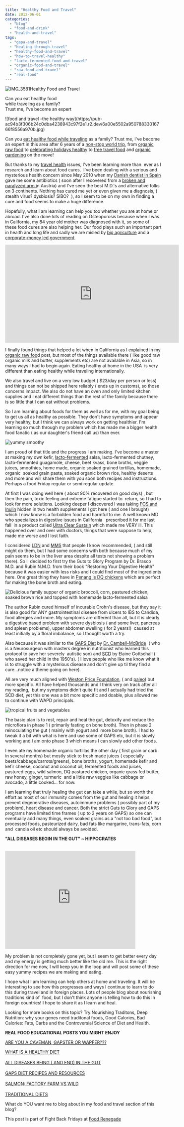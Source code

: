 ```yaml
---
title: "Healthy Food and Travel"
date: 2012-06-01
categories: 
  - "blog"
  - "food-and-drink"
  - "health-and-travel"
tags: 
  - "gapa-and-travel"
  - "healing-through-travel"
  - "healthy-food-and-travel"
  - "how-to-travel-healthy"
  - "lacto-fermented-food-and-travel"
  - "organic-food-and-travel"
  - "raw-food-and-travel"
  - "real-food"
---
```


![IMG_3581](https://pub-ac94b3f306b24c0dba4238943c97f2e1.r2.dev/6a00e5502a950788330168ebf9d6ae970c.jpg)Healthy Food and Travel  
  
Can you eat healthy food  
while traveling as a family?  
Trust me, I've become an expert

<!--more--> ![food and travel -the healthy way](https://pub-ac94b3f306b24c0dba4238943c97f2e1.r2.dev/6a00e5502a95078833016766f8556a970b.jpg)  
  
  
  
Can you [eat healthy food while traveling](http://soultravelers3new.local/2008/09/how-to-eat-heal.html "eating healthy food while traveling") as a family? Trust me, I've become an expert in this area after 6 years of a [non-stop world trip](http://soultravelers3new.local/2012/01/amazing-family-world-tour.html "family around the world trip"), from [organic raw food](http://soultravelers3new.local/2012/04/health-organic-raw-foods-and-travel.html "eating organic raw food") to [celebrating holidays healthy](http://soultravelers3new.local/2012/04/healthy-easter-in-asia.html "celebrating holidays healthy") to [free travel food](http://soultravelers3new.local/2010/06/free-travel-food-helps-a-cheap-budget-family-travel-international-travel-tips.html "free travel food") and [organic gardening](http://soultravelers3new.local/2010/05/travel-organic-garden-homeschool-green-unschool-nature-unit-study-lessons-from-gardening-travel-.html "organic gardening and homeschool") on the move!  
  
But thanks to my [travel health](http://soultravelers3new.local/2011/09/travel-health-secrets-for-long-term-digital-nomads.html "travel health") issues, I've been learning more than  ever as I research and learn about food cures.  I've been dealing with a serious and mysterious health concern since May 2010 when my [Danish dentist in Spain](http://soultravelers3new.local/2007/03/doctors-and-den.html "Danish dentist in spain") gave me some antibiotics ( soon after I recovered from a [broken and paralyzed arm i](http://soultravelers3new.local/2009/09/-a-travelers-tragic-tale-handling-travel-disasters-medical-emergency-.html "broken and paralyzed arm")n Austria) and I've seen the best M.D.'s and alternative folks on 3 continents. Nothing has cured me yet or even given me a diagnosis, ( stealth virus? dysbiosis? SIBO?  ), so I seem to be on my own in finding a cure and food seems to make a huge difference.  
  
Hopefully, what I am learning can help you too whether you are at home or abroad. I've also done lots of reading on Osteoporosis because when I was in California, my 84 year old mother was diagnosed with it, so some of these food cures are also helping her. Our food plays such an important part in health and long life and sadly we are misled by [big agriculture](http://www.alternet.org/health/155340/big_agricultures_big_secrets_9_things_you_need_to_know_about_the_food_you_eat "big agriculture") and a [corporate-money led government](http://www.techdirt.com/articles/20111221/17561617164/mapping-out-revolving-door-between-govt-big-business-venn-diagrams.shtml "corporate-money led governent corruption").  
  

<iframe frameborder="0" height="315" src="http://www.youtube.com/embed/QqQVll-MP3I?rel=0" width="560"></iframe>

  
  
I finally found things that helped a lot when in California as I explained in my [organic raw foo](http://soultravelers3new.local/2012/04/health-organic-raw-foods-and-travel.html "raw organic food and travel")d post, but most of the things available there ( like good raw organic milk and butter, supplements etc) are not available in Asia, so in many ways I had to begin again. Eating healthy at home in the USA  is very different than eating healthy while traveling internationally.  
  
We also travel and live on a very low budget ( $23/day per person or less) and things can not be shipped here reliably ( ends up in customs), so those concerns impact. We also do not have an oven and only limited kitchen supplies and I eat different things than the rest of the family because there is so little that I can eat without problems.  
  
So I am learning about foods for them as well as for me, with my goal being to get us all as healthy as possible. They don't have symptoms and appear very healthy, but I think we can always work on getting healthier. I'm learning so much through my problem which has made me a bigger health food fanatic ( as our daughter's friend call us) than ever.  
  
![yummy smoothy](https://pub-ac94b3f306b24c0dba4238943c97f2e1.r2.dev/6a00e5502a950788330168ebfd2c44970c.jpg)  
  
  
  
I am proud of that title and the progress I am making. I've become a master at making my own kefir, [lacto-fermented](http://www.westonaprice.org/food-features/lacto-fermentation "lacto- fermentation") salsa, lacto-fermented chutney, lacto-fermented guagamole, cheese, beet kvass, bone broths, veggie juices, smoothies, home made, organic soaked grained tortillas, homemade, organic  soaked grain pasta, soaked organic brown rice, healthy deserts and more and will share them with you soon both recipes and instructions. Perhaps a food Friday regular or semi regular update.  
  
At first I was doing well here ( about 90% recovered on good days) , but then the pain, toxic feeling and extreme fatigue started to  return, so I had to look for more solutions. Looking deeper I discovered I was taking [FOS and Inulin](http://www.scdiet.org/6research/fos.html "FOS Inulin or Fructooligosaccharides") hidden in two health supplements I got here ( and one I brought) which I now know is a forbidden food and harmful to me. A well known MD who specializes in digestive issues in California   prescribed it for me last fall  in a product called [Ultra Clear Sustain](http://www.healthremedies.com/ultraclear_sustain.html "ultra clear sustain makes you ill") which made me VERY ill. This happened over and over with doctors, things that were suppose to help, made me worse and I lost faith.  
  
I considered [LDN](http://www.lowdosenaltrexone.org/ "LDN") and [MMS](http://www.miraclemineral.org/ "MMS or miracle mineral supplement") that people I know recommended, ( and still might do them, but I had some concerns with both because much of my pain seems to be in the liver area despite all tests not showing a problem there). So I  decided to first try the Guts to Glory Program by Dr. Brasco M.D. and Rubin N.M.D. from their book "Restoring Your Digestive Health" because it was easier with less risks and I could find most of the ingredients here. One great thing they have in [Penang is DQ chickens](http://www.dqcleanchicken.com/ "Penang DQ chickens best") which are perfect for making the bone broth and eating.  
  
![Delicious family supper of organic broccoli, corn, pastured chicken, soaked brown rice and topped with homemade lacto-fermented salsa](https://pub-ac94b3f306b24c0dba4238943c97f2e1.r2.dev/6a00e5502a950788330168ebfa28a0970c.jpg)  
  
  
The author Rubin cured himself of incurable Crohn's disease, but they say it is also good for ANY gastrointestinal disease from ulcers to IBS to Candida, food allergies and more. My symptoms are different than all, but it is clearly a digestive based problem with severe dysbiosis ( and some liver, pancreas and spleen problems), upper abdomen swelling ( for 2 years!)  caused at least initially by a floral imbalance, so I thought worth a try.  
  
Also because it was similar to the [GAPS Diet](http://www.gaps.me/preview/ "gaps diet") by [Dr. Cambell-McBride](http://www.doctor-natasha.com/ "Dr. campbell-McBride")  ( who is a Neurosurgeon with masters degree in nutritionist who learned this protocol to save her severely  autistic son) and [SCD](http://www.breakingtheviciouscycle.info/ "scd") by Elaine Gottschall ( who saved her child in the 1950's). ( I love people who like me know what it is to struggle with a mysterious disease and don't give up til they find a cure...notice a theme going on here).  
  
All are very much aligned with [Weston Price Foundation](http://www.westonaprice.org/ "weston price foundation"), ( and [paleo](http://en.wikipedia.org/wiki/Paleolithic_diet "Paleo")) but more specific. All have helped thousands and I think very on track after all my reading,  but my symptoms didn't quite fit and I actually had tried the SCD diet, yet this one was a bit more specific and doable, plus allowed me to continue with WAPD principals.  
  
![tropical fruits and vegetables](https://pub-ac94b3f306b24c0dba4238943c97f2e1.r2.dev/6a00e5502a95078833016766fbee2d970b.jpg)  
  
  
  
The basic plan is to rest, repair and heal the gut, detoxify and reduce the microflora in phase 1 ( primarily fasting on bone broth). Then in phase 2 reinoculating the gut ( mainly with yogurt and  more bone broth). I had to tweak it a bit with what is here and use some of GAPS etc, but it is slowly working and I am onto phase 3 which means I can slowly add other foods.  
  
I even ate my homemade organic tortillas the other day ( first grain or carb in several months) but mostly stick to fresh made juices ( especially beets/cabbage/carrots/greens), bone broths, yogurt, homemade kefir and kefir cheese, coconut and coconut oil, fermented foods and juices, pastured eggs, wild salmon, DQ pastured chicken, organic grass fed butter, raw honey, ginger, turmeric  and a little raw veggies like cabbage or avocado, a little cooked... for now.  
  
I am learning that truly healing the gut can take a while, but so worth the effort as most of our immunity comes from the gut and healing it helps prevent degenerative diseases, autoimmune problems ( possibly part of my problem), heart disease and cancer. Both the strict Guts to Glory and GAPS programs have limited time frames ( up to 2 years on GAPS) so one can eventually add many things, even soaked grains as a "not too bad food", but processed foods, pasteurized dairy, bad fats like margarine, trans-fats, corn and  canola oil etc should always be avoided.  
  
**"ALL DISEASES BEGIN IN THE GUT" ~ HIPPOCRATES**  
   
  

<iframe frameborder="0" height="315" src="http://www.youtube.com/embed/nLP0Ijo2CK4?rel=0" width="420"></iframe>

  
  
  
  
My problem is not completely gone yet, but I seem to get better every day and my energy is getting much better like the old me. This is the right direction for me now, I will keep you in the loop and will post some of these easy yummy recipes we are making and eating.  
  
I hope what I am learning can help others at home and traveling. It will be interesting to see how this progresses and ways I continue to learn to do this during travel and in foreign places. Lots of people blog about nourishing traditions kind of  food, but I don't think anyone is telling how to do this in foreign countries! I hope to share it as I learn and heal.  
  
Looking for more books on this topic? Try Nourishing Traditons, Deep Nutrition: why your genes need traditonal foods, Good Calories, Bad Calories: Fats, Carbs and the Controversial Science of Diet and Health.  
  
**REAL FOOD EDUCATIONAL POSTS YOU MIGHT ENJOY**  
  
  
[ARE YOU A CAVEMAN, GAPSTER OR WAPFER???](http://www.mommypotamus.com/are-you-a-caveman-gapster-or-wapfer/ "mommypotamus")  
  
[WHAT IS A HEALTHY DIET](http://thenourishingcook.com/wapf-dietary-guidelines/ "WHAT IS HEALTHY EATING")  
[  
ALL DISEASES BEING ( AND END) IN THE GUT](http://truenourishment.com/2011/11/02/disease-begin-end-in-the-gut/ "ALL DISEASES BEING IN THE GUT")  
[  
GAPS DIET RECIPES AND RESOURCES](http://www.cheeseslave.com/gaps-diet-recipes-resources/ "GAPS RECIPES AND RESOURCES")  
[  
SALMON: FACTORY FARM VS WILD](http://www.marksdailyapple.com/salmon-factory-farm-vs-wild/#axzz1wXmjvf9s "SALMON FACTORY FARM OR WILD")  
[  
TRADITIONAL DIETS](http://judytsafrirmd.com/weston-a-price/ "TRADITIONAL DIETS")

  
What do YOU want me to blog about in my food and travel section of this blog?  
  
This post is part of Fight Back Fridays at [Food Renegade](http://www.foodrenegade.com/fight-back-friday-june-1st/ "food renegade")

